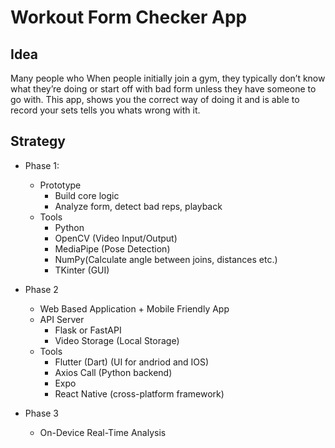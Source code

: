 # Workout Form Checker App

## Idea
Many people who When people initially join a gym, they typically don’t know what they’re 
doing or start off with bad form unless they have someone to go with. This app, shows you 
the correct way of doing it and is able to record your sets tells you whats wrong with it. 


## Strategy
- Phase 1:
  - Prototype
    - Build core logic
    - Analyze form, detect bad reps, playback
  - Tools
    - Python
    - OpenCV (Video Input/Output)
    - MediaPipe (Pose Detection)
    - NumPy(Calculate angle between joins, distances etc.)
    - TKinter (GUI)

- Phase 2
  - Web Based Application + Mobile Friendly App
  - API Server
    - Flask or FastAPI
    - Video Storage (Local Storage)
  - Tools
    - Flutter (Dart) (UI for andriod and IOS)
    - Axios Call (Python backend)
    - Expo
    - React Native (cross-platform framework)

- Phase 3
  - On-Device Real-Time Analysis

